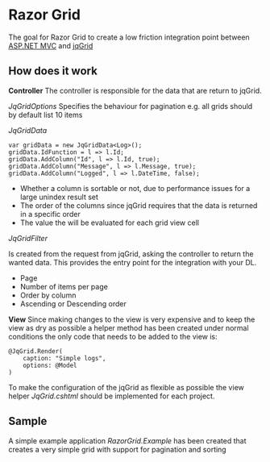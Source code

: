Razor Grid
==========

The goal for Razor Grid to create a low friction integration point between [ASP.NET MVC](http://www.asp.net/mvc) and [jqGrid](http://www.trirand.com/blog/)

How does it work
----------------

**Controller**
The controller is responsible for the data that are return to jqGrid.  

*JqGridOptions*
Specifies the behaviour for pagination e.g. all grids should by default list 10 items

*JqGridData*

    var gridData = new JqGridData<Log>();
    gridData.IdFunction = l => l.Id;
	gridData.AddColumn("Id", l => l.Id, true);
	gridData.AddColumn("Message", l => l.Message, true);
	gridData.AddColumn("Logged", l => l.DateTime, false);
         

* Whether a column is sortable or not, due to performance issues for a large unindex result set
* The order of the columns since jqGrid requires that the data is returned in a specific order
* The value the will be evaluated for each grid view cell


*JqGridFilter*

Is created from the request from jqGrid, asking the controller to return the wanted data. This provides
the entry point for the integration with your DL.

* Page
* Number of items per page
* Order by column
* Ascending or Descending order

**View**
Since making changes to the view is very expensive and to keep the view as dry as possible a helper method has been created
under normal conditions the only code that needs to be added to the view is:
    
	@JqGrid.Render(
        caption: "Simple logs",
        options: @Model
    )

To make the configuration of the jqGrid as flexible as possible the view helper *JqGrid.cshtml* should be implemented for each project.

Sample 
------

A simple example application *RazorGrid.Example* has been created that creates a very simple grid with support for pagination and sorting